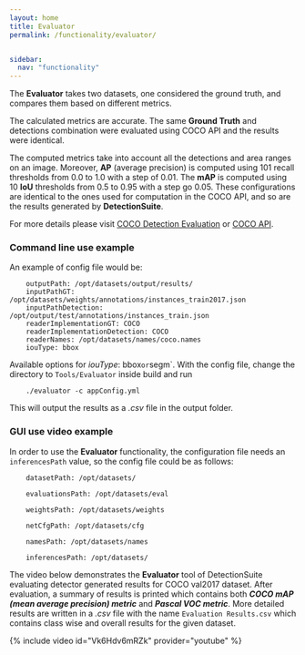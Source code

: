```yaml
---
layout: home
title: Evaluator
permalink: /functionality/evaluator/


sidebar:
  nav: "functionality"
---
```



The **Evaluator** takes two datasets, one considered the ground truth, and compares them based on different metrics. 


The calculated metrics are accurate. The same **Ground Truth** and detections combination were evaluated using COCO API and the results
were identical.

The computed metrics take into account all the detections and area ranges on an image. Moreover, **AP** (average precision) is computed using 101 recall
thresholds from 0.0 to 1.0 with a step of 0.01. The **mAP** is computed using 10 **IoU** thresholds from 0.5 to 0.95 with a step go 0.05.
These configurations are identical to the ones used for computation in the COCO API, and so are the results generated by **DetectionSuite**.

For more details please visit [COCO Detection Evaluation](whttp://cocodataset.org/#detection-eval) or [COCO API](https://github.com/cocodataset/cocoapi).

### Command line use example

An example of config file would be:

```
    outputPath: /opt/datasets/output/results/
    inputPathGT: /opt/datasets/weights/annotations/instances_train2017.json
    inputPathDetection: /opt/output/test/annotations/instances_train.json
    readerImplementationGT: COCO
    readerImplementationDetection: COCO
    readerNames: /opt/datasets/names/coco.names
    iouType: bbox
```

Available options for *iouType*: bbox` or `segm`. With the config file, change the directory to ``Tools/Evaluator`` inside build and run

```
    ./evaluator -c appConfig.yml
```

This will output the results as a *.csv* file in the output folder.

### GUI use video example

In order to use the **Evaluator** functionality, the configuration file needs an `inferencesPath` value, so the config file could be as follows:

```
    datasetPath: /opt/datasets/
    
    evaluationsPath: /opt/datasets/eval
    
    weightsPath: /opt/datasets/weights
    
    netCfgPath: /opt/datasets/cfg
    
    namesPath: /opt/datasets/names
    
    inferencesPath: /opt/datasets/
```


The video below demonstrates the **Evaluator** tool of DetectionSuite evaluating detector generated results for COCO val2017 dataset.
After evaluation, a summary of results is printed which contains both ***COCO mAP (mean average precision) metric*** and ***Pascal VOC metric***.
More detailed results are written in a *.csv* file with the name `Evaluation Results.csv` which contains class wise and overall results for the given dataset.

{% include video id="Vk6Hdv6mRZk" provider="youtube" %}
